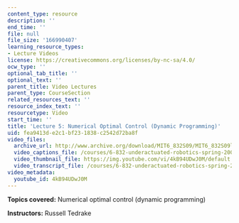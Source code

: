 ```yaml
---
content_type: resource
description: ''
end_time: ''
file: null
file_size: '166990407'
learning_resource_types:
- Lecture Videos
license: https://creativecommons.org/licenses/by-nc-sa/4.0/
ocw_type: ''
optional_tab_title: ''
optional_text: ''
parent_title: Video Lectures
parent_type: CourseSection
related_resources_text: ''
resource_index_text: ''
resourcetype: Video
start_time: ''
title: 'Lecture 5: Numerical Optimal Control (Dynamic Programming)'
uid: fea9413d-e2c1-bf23-1838-c2542d72ba8f
video_files:
  archive_url: http://www.archive.org/download/MIT6_832S09/MIT6_832S09lec05_300k.mp4
  video_captions_file: /courses/6-832-underactuated-robotics-spring-2009/b40ec702f49a59c497a86d0a1e6e08de_4kB94UDwJ0M.vtt
  video_thumbnail_file: https://img.youtube.com/vi/4kB94UDwJ0M/default.jpg
  video_transcript_file: /courses/6-832-underactuated-robotics-spring-2009/a5575f9bad8dfbff7a8fb71d2ed8b054_4kB94UDwJ0M.pdf
video_metadata:
  youtube_id: 4kB94UDwJ0M
---
```


**Topics covered:** Numerical optimal control (dynamic programming)

**Instructors:** Russell Tedrake

